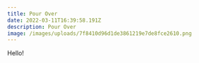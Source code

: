 ```yaml
---
title: Pour Over
date: 2022-03-11T16:39:58.191Z
description: Pour Over
image: /images/uploads/7f8410d96d1de3861219e7de8fce2610.png
---
```

Hello!